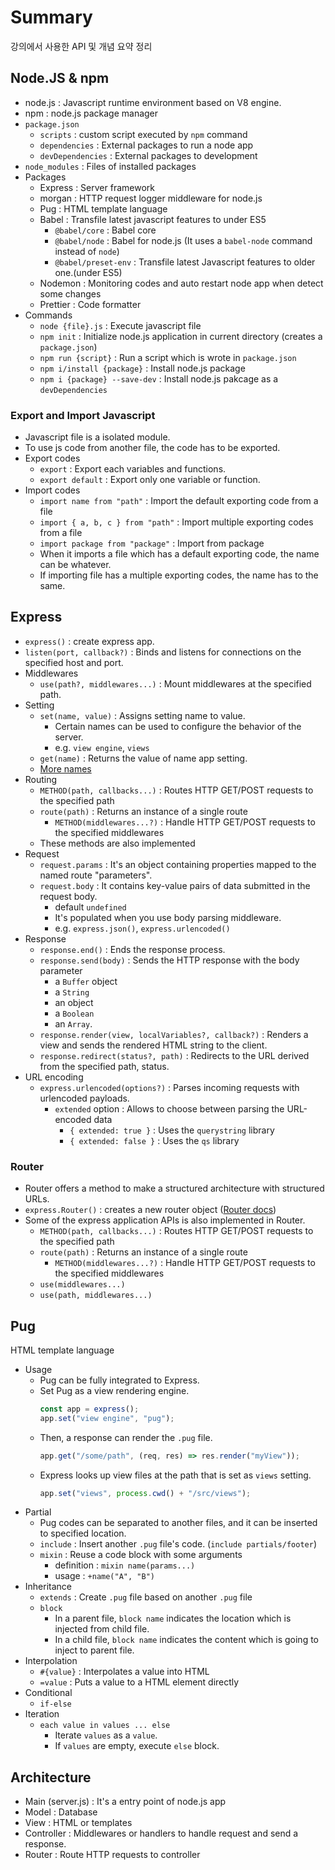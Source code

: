 # Summary

강의에서 사용한 API 및 개념 요약 정리

## Node.JS & npm

- node.js : Javascript runtime environment based on V8 engine.
- npm : node.js package manager
- `package.json`
  - `scripts` : custom script executed by `npm` command
  - `dependencies` : External packages to run a node app
  - `devDependencies` : External packages to development
- `node_modules` : Files of installed packages
- Packages
  - Express : Server framework
  - morgan : HTTP request logger middleware for node.js
  - Pug : HTML template language
  - Babel : Transfile latest javascript features to under ES5
    - `@babel/core` : Babel core
    - `@babel/node` : Babel for node.js (It uses a `babel-node` command instead of `node`)
    - `@babel/preset-env` : Transfile latest Javascript features to older one.(under ES5)
  - Nodemon : Monitoring codes and auto restart node app when detect some changes
  - Prettier : Code formatter
- Commands
  - `node {file}.js` : Execute javascript file
  - `npm init` : Initialize node.js application in current directory (creates a `package.json`)
  - `npm run {script}` : Run a script which is wrote in `package.json`
  - `npm i/install {package}` : Install node.js package
  - `npm i {package} --save-dev` : Install node.js pakcage as a `devDependencies`

### Export and Import Javascript

- Javascript file is a isolated module.
- To use js code from another file, the code has to be exported.
- Export codes
  - `export` : Export each variables and functions.
  - `export default` : Export only one variable or function.
- Import codes
  - `import name from "path"` : Import the default exporting code from a file
  - `import { a, b, c } from "path"` : Import multiple exporting codes from a file
  - `import package from "package"` : Import from package
  - When it imports a file which has a default exporting code, the name can be whatever.
  - If importing file has a multiple exporting codes, the name has to the same.

## Express

- `express()` : create express app.
- `listen(port, callback?)` : Binds and listens for connections on the specified host and port.
- Middlewares
  - `use(path?, middlewares...)` : Mount middlewares at the specified path.
- Setting
  - `set(name, value)` : Assigns setting name to value.
    - Certain names can be used to configure the behavior of the server.
    - e.g. `view engine`, `views`
  - `get(name)` : Returns the value of name app setting.
  - [More names](https://expressjs.com/en/4x/api.html#app.settings.table)
- Routing
  - `METHOD(path, callbacks...)` : Routes HTTP GET/POST requests to the specified path
  - `route(path)` : Returns an instance of a single route
    - `METHOD(middlewares...?)` : Handle HTTP GET/POST requests to the specified middlewares
  - These methods are also implemented
- Request
  - `request.params` : It's an object containing properties mapped to the named route "parameters".
  - `request.body` : It contains key-value pairs of data submitted in the request body.
    - default `undefined`
    - It's populated when you use body parsing middleware.
    - e.g. `express.json()`, `express.urlencoded()`
- Response
  - `response.end()` : Ends the response process.
  - `response.send(body)` : Sends the HTTP response with the body parameter
    - a `Buffer` object
    - a `String`
    - an object
    - a `Boolean`
    - an `Array`.
  - `response.render(view, localVariables?, callback?)` : Renders a view and sends the rendered HTML string to the client.
  - `response.redirect(status?, path)` : Redirects to the URL derived from the specified path, status.
- URL encoding
  - `express.urlencoded(options?)` : Parses incoming requests with urlencoded payloads.
    - `extended` option : Allows to choose between parsing the URL-encoded data
      - `{ extended: true }` : Uses the `querystring` library
      - `{ extended: false }` : Uses the `qs` library

### Router

- Router offers a method to make a structured architecture with structured URLs.
- `express.Router()` : creates a new router object ([Router docs](https://expressjs.com/en/4x/api.html#router))
- Some of the express application APIs is also implemented in Router.
  - `METHOD(path, callbacks...)` : Routes HTTP GET/POST requests to the specified path
  - `route(path)` : Returns an instance of a single route
    - `METHOD(middlewares...?)` : Handle HTTP GET/POST requests to the specified middlewares
  - `use(middlewares...)`
  - `use(path, middlewares...)`

## Pug

HTML template language

- Usage
  - Pug can be fully integrated to Express.
  - Set Pug as a view rendering engine.
    ```javascript
    const app = express();
    app.set("view engine", "pug");
    ```
  - Then, a response can render the `.pug` file.
    ```javascript
    app.get("/some/path", (req, res) => res.render("myView"));
    ```
  - Express looks up view files at the path that is set as `views` setting.
    ```javascript
    app.set("views", process.cwd() + "/src/views");
    ```
- Partial
  - Pug codes can be separated to another files, and it can be inserted to specified location.
  - `include` : Insert another `.pug` file's code. (`include partials/footer`)
  - `mixin` : Reuse a code block with some arguments
    - definition : `mixin name(params...)`
    - usage : `+name("A", "B")`
- Inheritance
  - `extends` : Create `.pug` file based on another `.pug` file
  - `block`
    - In a parent file, `block name` indicates the location which is injected from child file.
    - In a child file, `block name` indicates the content which is going to inject to parent file.
- Interpolation
  - `#{value}` : Interpolates a value into HTML
  - `=value` : Puts a value to a HTML element directly
- Conditional
  - `if-else`
- Iteration
  - `each value in values ... else`
    - Iterate `values` as a `value`.
    - If `values` are empty, execute `else` block.

## Architecture

- Main (server.js) : It's a entry point of node.js app
- Model : Database
- View : HTML or templates
- Controller : Middlewares or handlers to handle request and send a response.
- Router : Route HTTP requests to controller
